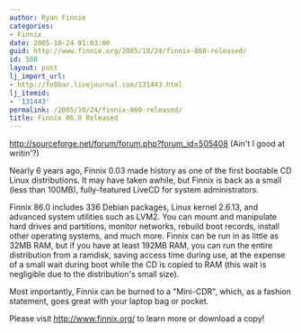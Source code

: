 ```yaml
---
author: Ryan Finnie
categories:
- Finnix
date: 2005-10-24 01:03:00
guid: http://www.finnie.org/2005/10/24/finnix-860-released/
id: 508
layout: post
lj_import_url:
- http://fo0bar.livejournal.com/131443.html
lj_itemid:
- '131443'
permalink: /2005/10/24/finnix-860-released/
title: Finnix 86.0 Released
---
```

<http://sourceforge.net/forum/forum.php?forum_id=505408> (Ain't I good at writin'?)

Nearly 6 years ago, Finnix 0.03 made history as one of the first bootable CD Linux distributions. It may have taken awhile, but Finnix is back as a small (less than 100MB), fully-featured LiveCD for system administrators. 

Finnix 86.0 includes 336 Debian packages, Linux kernel 2.6.13, and advanced system utilities such as LVM2. You can mount and manipulate hard drives and partitions, monitor networks, rebuild boot records, install other operating systems, and much more. Finnix can be run in as little as 32MB RAM, but if you have at least 192MB RAM, you can run the entire distribution from a ramdisk, saving access time during use, at the expense of a small wait during boot while the CD is copied to RAM (this wait is negligible due to the distribution's small size). 

Most importantly, Finnix can be burned to a "Mini-CDR", which, as a fashion statement, goes great with your laptop bag or pocket. 

Please visit <http://www.finnix.org/> to learn more or download a copy!
